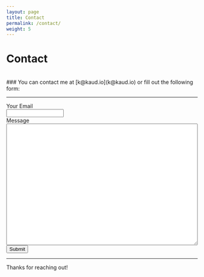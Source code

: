 ```yaml
---
layout: page
title: Contact
permalink: /contact/
weight: 5
---
```


# Contact

<br>
### You can contact me at [k@kaud.io](k@kaud.io) or fill out the following form:

<hr>
<form action="http://formspree.io/xbjnewjq" method="post">
  <label for="email">Your Email</label><br>
  <input name="Email" id="email" type="email" style="width:30%"><br>
  <label for="message">Message</label><br>
  <textarea name="message" id="message" style="width:100%; height:20pc"></textarea><br>
  <button type="submit">Submit</button>
</form>
<hr>

Thanks for reaching out!